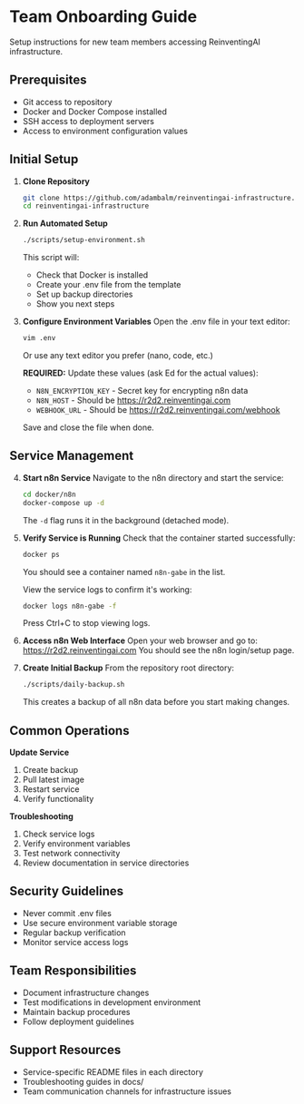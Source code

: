 # Team Onboarding Guide

Setup instructions for new team members accessing ReinventingAI infrastructure.

## Prerequisites

- Git access to repository
- Docker and Docker Compose installed
- SSH access to deployment servers
- Access to environment configuration values

## Initial Setup

1. **Clone Repository**
   ```bash
   git clone https://github.com/adambalm/reinventingai-infrastructure.git
   cd reinventingai-infrastructure
   ```

2. **Run Automated Setup**
   ```bash
   ./scripts/setup-environment.sh
   ```
   This script will:
   - Check that Docker is installed
   - Create your .env file from the template
   - Set up backup directories
   - Show you next steps

3. **Configure Environment Variables**
   Open the .env file in your text editor:
   ```bash
   vim .env
   ```
   Or use any text editor you prefer (nano, code, etc.)
   
   **REQUIRED:** Update these values (ask Ed for the actual values):
   - `N8N_ENCRYPTION_KEY` - Secret key for encrypting n8n data
   - `N8N_HOST` - Should be https://r2d2.reinventingai.com
   - `WEBHOOK_URL` - Should be https://r2d2.reinventingai.com/webhook
   
   Save and close the file when done.

## Service Management

4. **Start n8n Service**
   Navigate to the n8n directory and start the service:
   ```bash
   cd docker/n8n
   docker-compose up -d
   ```
   The `-d` flag runs it in the background (detached mode).

5. **Verify Service is Running**
   Check that the container started successfully:
   ```bash
   docker ps
   ```
   You should see a container named `n8n-gabe` in the list.
   
   View the service logs to confirm it's working:
   ```bash
   docker logs n8n-gabe -f
   ```
   Press Ctrl+C to stop viewing logs.

6. **Access n8n Web Interface**
   Open your web browser and go to: https://r2d2.reinventingai.com
   You should see the n8n login/setup page.

7. **Create Initial Backup**
   From the repository root directory:
   ```bash
   ./scripts/daily-backup.sh
   ```
   This creates a backup of all n8n data before you start making changes.

## Common Operations

**Update Service**
1. Create backup
2. Pull latest image
3. Restart service
4. Verify functionality

**Troubleshooting**
1. Check service logs
2. Verify environment variables
3. Test network connectivity
4. Review documentation in service directories

## Security Guidelines

- Never commit .env files
- Use secure environment variable storage
- Regular backup verification
- Monitor service access logs

## Team Responsibilities

- Document infrastructure changes
- Test modifications in development environment
- Maintain backup procedures
- Follow deployment guidelines

## Support Resources

- Service-specific README files in each directory
- Troubleshooting guides in docs/
- Team communication channels for infrastructure issues